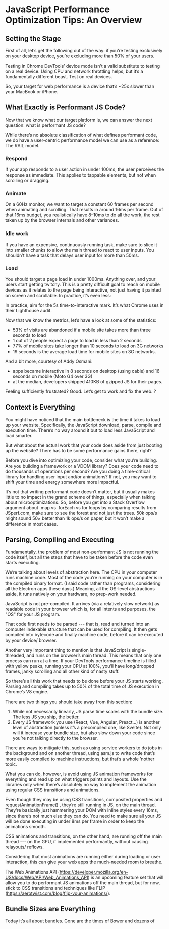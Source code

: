 # JavaScript Performance Optimization Tips: An Overview

## Setting the Stage

First of all, let’s get the following out of the way: if you’re testing 
exclusively on your desktop device, you’re excluding more than 50% of your users.

Testing in Chrome DevTools’ device mode isn’t a valid substitute to testing on a
real device. Using CPU and network throttling helps, but it’s a fundamentally
different beast. Test on real devices.

So, your target for web performance is a device that’s ~25x slower than
your MacBook or iPhone.

## What Exactly is Performant JS Code?

Now that we know what our target platform is, we can answer the next question:
what is performant JS code?

While there’s no absolute classification of what defines performant code, we do
have a user-centric performance model we can use as a reference: The RAIL
model.

### Respond

If your app responds to a user action in under 100ms, the user perceives the
response as immediate. This applies to tappable elements, but not when
scrolling or dragging.

### Animate

On a 60Hz monitor, we want to target a constant 60 frames per second when
animating and scrolling. That results in around 16ms per frame. Out of that 16ms
budget, you realistically have 8–10ms to do all the work, the rest taken up by the
browser internals and other variances.

### Idle work

If you have an expensive, continuously running task, make sure to slice it into
smaller chunks to allow the main thread to react to user inputs. You shouldn’t
have a task that delays user input for more than 50ms.

### Load

You should target a page load in under 1000ms. Anything over, and your users
start getting twitchy. This is a pretty difficult goal to reach on mobile devices as it
relates to the page being interactive, not just having it painted on screen and
scrollable. In practice, it’s even less:

In practice, aim for the 5s time-to-interactive mark. It’s what Chrome uses in
their Lighthouse audit.

Now that we know the metrics, let’s have a look at some of the statistics:

- 53% of visits are abandoned if a mobile site takes more than three seconds to load
- 1 out of 2 people expect a page to load in less than 2 seconds
- 77% of mobile sites take longer than 10 seconds to load on 3G networks
- 19 seconds is the average load time for mobile sites on 3G networks.

And a bit more, courtesy of Addy Osmani:

- apps became interactive in 8 seconds on desktop (using cable) and 16
seconds on mobile (Moto G4 over 3G)
- at the median, developers shipped 410KB of gzipped JS for their pages.

Feeling sufficiently frustrated? Good. Let’s get to work and fix the web. ?

## Context is Everything

You might have noticed that the main bottleneck is the time it takes to load up
your website. Specifically, the JavaScript download, parse, compile and
execution time. There’s no way around it but to load less JavaScript and load
smarter.

But what about the actual work that your code does aside from just booting up
the website? There has to be some performance gains there, right?

Before you dive into optimizing your code, consider what you’re building. Are you
building a framework or a VDOM library? Does your code need to do thousands
of operations per second? Are you doing a time-critical library for handling user
input and/or animations? If not, you may want to shift your time and energy
somewhere more impactful.

It’s not that writing performant code doesn’t matter, but it usually makes little to
no impact in the grand scheme of things, especially when talking about
microoptimizations. So, before you get into a Stack Overflow argument about
.map vs .forEach vs for loops by comparing results from JSperf.com, make
sure to see the forest and not just the trees. 50k ops/s might sound 50× better
than 1k ops/s on paper, but it won’t make a difference in most cases.

## Parsing, Compiling and Executing

Fundamentally, the problem of most non-performant JS is not running the code
itself, but all the steps that have to be taken before the code even starts
executing.

We’re talking about levels of abstraction here. The CPU in your computer runs
machine code. Most of the code you’re running on your computer is in the
compiled binary format. (I said code rather than programs, considering all the
Electron apps these days.) Meaning, all the OS-level abstractions aside, it runs
natively on your hardware, no prep-work needed.

JavaScript is not pre-compiled. It arrives (via a relatively slow network) as
readable code in your browser which is, for all intents and purposes, the "OS" for
your JS program.

That code first needs to be parsed --- that is, read and turned into an computer 
indexable structure that can be used for compiling. It then gets compiled into
bytecode and finally machine code, before it can be executed by your device/
browser.

Another very important thing to mention is that JavaScript is single-threaded,
and runs on the browser’s main thread. This means that only one process can run
at a time. If your DevTools performance timeline is filled with yellow peaks,
running your CPU at 100%, you’ll have long/dropped frames, janky scrolling and
all other kind of nasty stuff.

So there’s all this work that needs to be done before your JS starts working.
Parsing and compiling takes up to 50% of the total time of JS execution in
Chrome’s V8 engine.

There are two things you should take away from this section:

1. While not necessarily linearly, JS parse time scales with the bundle size.
The less JS you ship, the better.
2. Every JS framework you use (React, Vue, Angular, Preact…) is another level
of abstraction (unless it’s a precompiled one, like Svelte). Not only will it increase
your bundle size, but also slow down your code since you’re not talking directly
to the browser.

There are ways to mitigate this, such as using service workers to do jobs in the
background and on another thread, using asm.js to write code that’s more easily
compiled to machine instructions, but that’s a whole ’nother topic.

What you can do, however, is avoid using JS animation frameworks for
everything and read up on what triggers paints and layouts. Use the libraries only
when there’s absolutely no way to implement the animation using regular CSS
transitions and animations.

Even though they may be using CSS transitions, composited properties and
requestAnimationFrame() , they’re still running in JS, on the main thread. They’re
basically just hammering your DOM with inline styles every 16ms, since there’s
not much else they can do. You need to make sure all your JS will be done
executing in under 8ms per frame in order to keep the animations smooth.

CSS animations and transitions, on the other hand, are running off the main
thread --- on the GPU, if implemented performantly, without causing relayouts/
reflows.

Considering that most animations are running either during loading or user
interaction, this can give your web apps the much-needed room to breathe.

The Web Animations API (https://developer.mozilla.org/en-US/docs/Web/API/Web_Animations_API) 
is an upcoming feature set that will allow you to do
performant JS animations off the main thread, but for now, stick to CSS
transitions and techniques like FLIP (https://aerotwist.com/blog/flip-your-animations/).

## Bundle Sizes are Everything

Today it’s all about bundles. Gone are the times of Bower and dozens of
_<script>_ tags before the closing _</body>_ tag.

Now it’s all about _npm install_ -ing whatever shiny new toy you find on NPM,
bundling them together with Webpack in a huge single 1MB JS file and
hammering your users’ browser to a crawl while capping off their data plans.

Try shipping less JS. You might not need the entire Lodash library 
(https://surma.github.io/underdash/) for your
project. Do you absolutely need to use a JS framework? If yes, have you
considered using something other than React, such as Preact 
(https://github.com/preactjs/preact) or HyperHTML (https://viperhtml.js.org/),
which are less than 1/20 the size of React? Do you need 
TweenMax (https://greensock.com/tweenmax) for that
scroll-to-top animation? The convenience of npm and isolated components in
frameworks comes with a downside: the first response of developers to a
problem has become to throw more JS at it. When all you have is a hammer,
everything looks like a nail.

When you’re done pruning the weeds and shipping less JS, try shipping it
smarter. Ship what you need, when you need it.

Webpack 3 has amazing features called code splitting 
(https://webpack.js.org/guides/code-splitting/) and dynamic imports
(https://webpack.js.org/guides/code-splitting/#dynamic-imports).
Instead of bundling all your JS modules into a monolithic _app.js_ bundle, it can
automatically split the code using the _import()_ syntax and load it
asynchronously.

You don’t need to use frameworks, components and client-side routing to gain
the benefit of it, either. Let’s say you have a complex piece of code that powers
your _.mega-widget_ , which can be on any number of pages. You can simply write
the following in your main JS file:

```javascript
if (document.querySelector('.mega-widget')) {
  import('./mega-widget');
}
```

If your app finds the widget on the page, it will dynamically load the required
supporting code. Otherwise, all’s good.

Also, Webpack needs its own runtime to work, and it injects it into all the .js files
it generates. If you use the _commonChunks_ plugin, you can use the following to
extract the runtime into its own chunk
(https://medium.com/connect-the-dots/caching-assets-long-term-with-webpack-5ad24a4c39bd):

```javascript
new webpack.optimize.CommonsChunkPlugin({
  name: 'runtime',
}),
```

It will strip out the runtime from all your other chunks into its own file, in this case
named _runtime.js_ . Just make sure to load it before your main JS bundle. For
example:

```html
<script src="runtime.js">
<script src="main-bundle.js">
```

Then there’s the topic of transpiled code and polyfills. If you’re writing modern
(ES6+) JavaScript, you’re probably using Babel to transpile it into ES5 compatible
code. Transpiling not only increases file size due to all the verbosity, but also
complexity, and it often has performance regressions 
(https://github.com/babel/babel/pull/6748) compared to native ES6+
code.

Along with that, you’re probably using the _babel-polyfill_ package and
_whatwg-fetch_ to patch up missing features in older browsers. Then, if you’re
writing code using _async/await_ , you also transpile it using generators needed to
include the _regenerator-runtime_ …

The point is, you add almost 100 kilobytes to your JS bundle, which has not only a
huge file size, but also a huge parsing and executing cost, in order to support
older browsers.

There’s no point in punishing people who are using modern browsers, though. An
approach I use, and which Philip Walton covered in this article
(https://philipwalton.com/articles/deploying-es2015-code-in-production-today/), is to create two
separate bundles and load them conditionally. Babel makes this easy with
_babel-preset-env_ . For instance, you have one bundle for supporting IE 11, and
the other without polyfills for the latest versions of modern browsers.

A dirty but efficient way is to place the following in an inline script:

```javascript
(function() {
  try {
    new Function('async () => {}')();
  } catch (error) {
    // create script tag pointing to legacy-bundle.js;
    return;
  }
  // create script tag pointing to modern-bundle.js;;
})();
```

If the browser isn’t able to evaluate an _async_ function, we assume that it’s an old
browser and just ship the polyfilled bundle. Otherwise, the user gets the neat and
modern variant.

## Conclusion

Make sure you test your website’s performance on low-end devices, under real
network conditions. Your site should load fast and be interactive as soon as
possible. This means shipping less JS, and shipping faster by any means
necessary. Your code should always be minified, split into smaller, manageable
bundles and loaded asynchronously whenever possible. On the server side, make
sure it has HTTP/2 enabled for faster parallel transfers and gzip/Brotli
compression to drastically reduce the transfer sizes of your JS.


```terminal
&_______________________________________________________________________
```
